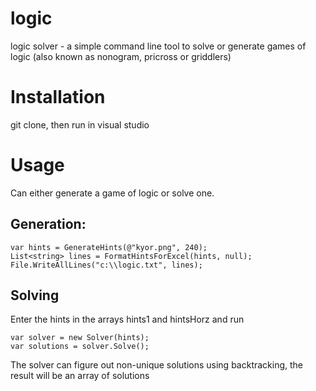 # logic
logic solver - a simple command line tool to solve or generate games of logic (also known as nonogram, pricross or griddlers)

# Installation 

git clone, then run in visual studio

# Usage

Can either generate a game of logic or solve one. 

## Generation:
```
var hints = GenerateHints(@"kyor.png", 240);
List<string> lines = FormatHintsForExcel(hints, null);
File.WriteAllLines("c:\\logic.txt", lines);
```
  
## Solving
Enter the hints in the arrays hints1 and hintsHorz and run  
```
var solver = new Solver(hints);           
var solutions = solver.Solve();
```
The solver can figure out non-unique solutions using backtracking, the result will be an array of solutions
